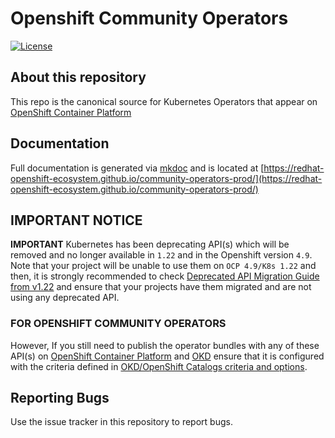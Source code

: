 # Openshift Community Operators
[![License](http://img.shields.io/:license-apache-blue.svg)](http://www.apache.org/licenses/LICENSE-2.0.html)

## About this repository

This repo is the canonical source for Kubernetes Operators that appear on [OpenShift Container Platform](https://openshift.com)

## Documentation

Full documentation is generated via [mkdoc](https://www.mkdocs.org/) and is located at [https://redhat-openshift-ecosystem.github.io/community-operators-prod/](https://redhat-openshift-ecosystem.github.io/community-operators-prod/)

## IMPORTANT NOTICE

**IMPORTANT** Kubernetes has been deprecating API(s) which will be removed and no longer available in `1.22` and in the Openshift version `4.9`. Note that your project will be unable to use them on `OCP 4.9/K8s 1.22` and then, it is strongly recommended to check [Deprecated API Migration Guide from v1.22][k8s-deprecated-guide] and ensure that your projects have them migrated and are not using any deprecated API.

### FOR OPENSHIFT COMMUNITY OPERATORS

However, If you still need to publish the operator bundles with any of these API(s) on [OpenShift Container Platform](https://openshift.com) and [OKD](https://okd.io) ensure that it is configured with the criteria defined in [OKD/OpenShift Catalogs criteria and options](https://operator-framework.github.io/community-operators/packaging-required-criteria-ocp/).

## Reporting Bugs

Use the issue tracker in this repository to report bugs.

[k8s-deprecated-guide]: https://kubernetes.io/docs/reference/using-api/deprecation-guide/#v1-22
